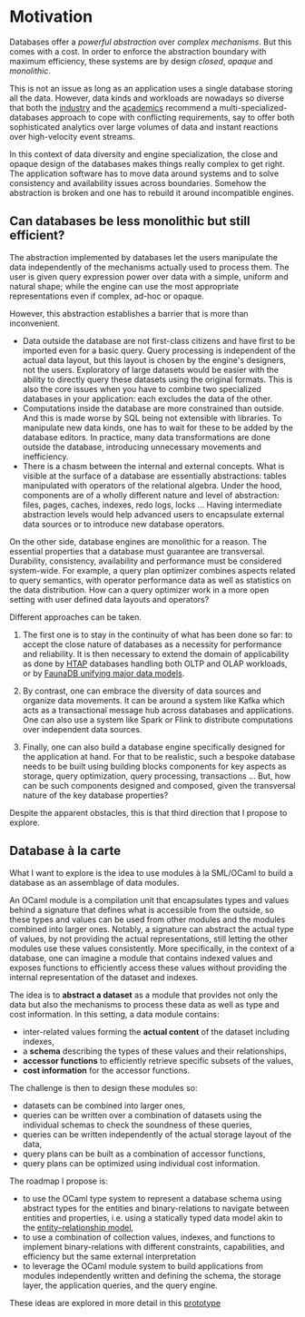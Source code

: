 # Motivation

Databases offer a *powerful abstraction* over *complex mechanisms*.
But this comes with a cost. In order to enforce the abstraction boundary with maximum efficiency,
these systems are by design *closed*, *opaque* and *monolithic*.

This is not an issue as long as an application uses a single database storing all the data.
However, data kinds and workloads are nowadays so diverse
that both the [industry](https://www.allthingsdistributed.com/2018/06/purpose-built-databases-in-aws.html)
and the [academics](https://dl.acm.org/doi/10.1109/ICDE.2005.1)
recommend a multi-specialized-databases approach to cope with conflicting requirements,
say to offer both sophisticated analytics over large volumes of data and instant reactions over high-velocity event streams.

In this context of data diversity and engine specialization, the close and opaque design of the databases makes things really complex to get right.
The application software has to move data around systems and to solve consistency and availability issues across boundaries.
Somehow the abstraction is broken and one has to rebuild it around incompatible engines.

## Can databases be less monolithic but still efficient?

The abstraction implemented by databases let the users manipulate the data independently of the mechanisms actually used to process them.
The user is given query expression power over data with a simple, uniform and natural shape;
while the engine can use the most appropriate representations even if complex, ad-hoc or opaque.

However, this abstraction establishes a barrier that is more than inconvenient.

* Data outside the database are not first-class citizens and have first to be imported even for a basic query.
  Query processing is independent of the actual data layout, but this layout is chosen by the engine's designers, not the users.
  Exploratory of large datasets would be easier with the ability to directly query these datasets using the original formats.
  This is also the core issues when you have to combine two specialized databases in your application: each excludes the data of the other.
* Computations inside the database are more constrained than outside.
  And this is made worse by SQL being not extensible with libraries.
  To manipulate new data kinds, one has to wait for these to be added by the database editors.
  In practice, many data transformations are done outside the database, introducing unnecessary movements and inefficiency.
* There is a chasm between the internal and external concepts.
  What is visible at the surface of a database are essentially abstractions:
  tables manipulated with operators of the relational algebra.
  Under the hood, components are of a wholly different nature and level of abstraction:
  files, pages, caches, indexes, redo logs, locks ...
  Having intermediate abstraction levels would help advanced users
  to encapsulate external data sources or to introduce new database operators.

On the other side, database engines are monolithic for a reason.
The essential properties that a database must guarantee are transversal. 
Durability, consistency, availability and performance must be considered system-wide.
For example, a query plan optimizer combines aspects related to query semantics,
with operator performance data as well as statistics on the data distribution. 
How can a query optimizer work in a more open setting with user defined data layouts and operators?

Different approaches can be taken.

1. The first one is to stay in the continuity of what has been done so far:
   to accept the close nature of databases as a necessity for performance and reliability.
   It is then necessary to extend the domain of applicability as done
   by [HTAP](https://en.wikipedia.org/wiki/Hybrid_transactional/analytical_processing) databases handling both OLTP and OLAP workloads,
   or by [FaunaDB unifying major data models](https://fauna.com/blog/unifying-relational-document-graph-and-temporal-data-models).

2. By contrast, one can embrace the diversity of data sources and organize data movements. 
   It can be around a system like Kafka which acts as a transactional message hub across databases and applications.
   One can also use a system like Spark or Flink to distribute computations over independent data sources.  
   
3. Finally, one can also build a database engine specifically designed for the application at hand. 
   For that to be realistic, such a bespoke database needs to be built using building blocks components for key aspects as storage, query optimization, query processing, transactions ...
   But, how can be such components designed and composed, given the transversal nature of the key database properties?  

Despite the apparent obstacles, this is that third direction that I propose to explore.

## Database à la carte

What I want to explore is the idea to use modules à la SML/OCaml to build a database as an assemblage of data modules.

An OCaml module is a compilation unit that encapsulates types and values behind a signature that defines what is accessible from the outside,
so these types and values can be used from other modules and the modules combined into larger ones.
Notably, a signature can abstract the actual type of values, by not providing the actual representations,
still letting the other modules use these values consistently.
More specifically, in the context of a database, one can imagine a module that contains indexed values and exposes functions to efficiently access these values
without providing the internal representation of the dataset and indexes.


The idea is to __abstract a dataset__ as a module that provides not only the data but also the mechanisms to process these data as well as type and cost information.
In this setting, a data module contains:

* inter-related values forming the __actual content__ of the dataset including indexes,
* a __schema__ describing the types of these values and their relationships,
* __accessor functions__ to efficiently retrieve specific subsets of the values,
* __cost information__ for the accessor functions.

The challenge is then to design these modules so:

* datasets can be combined into larger ones,
* queries can be written over a combination of datasets using the individual schemas to check the soundness of these queries,
* queries can be written independently of the actual storage layout of the data,
* query plans can be built as a combination of accessor functions,
* query plans can be optimized using individual cost information.

The roadmap I propose is:

* to use the OCaml type system to represent a database schema using abstract types for the entities
  and binary-relations to navigate between entities and properties,
  i.e. using a statically typed data model akin to the 
 [entity–relationship model](https://en.wikipedia.org/wiki/Entity%E2%80%93relationship_model),
* to use a combination of collection values, indexes, and functions to implement binary-relations
  with different constraints, capabilities, and efficiency but the same external interpretation
* to leverage the OCaml module system to build applications from modules independently written
  and defining the schema, the storage layer, the application queries, and the query engine.

These ideas are explored in more detail in this [prototype](https://github.com/didier-wenzek/data_module)
